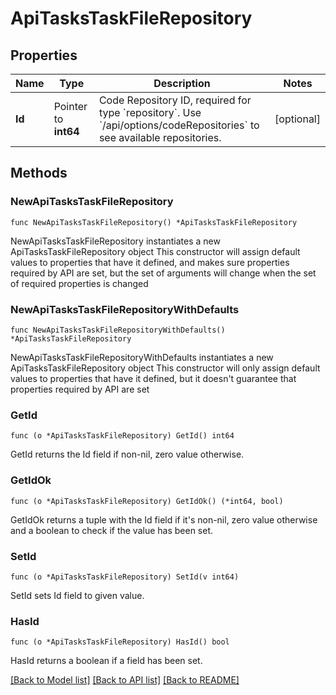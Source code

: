 # ApiTasksTaskFileRepository

## Properties

Name | Type | Description | Notes
------------ | ------------- | ------------- | -------------
**Id** | Pointer to **int64** | Code Repository ID, required for type &#x60;repository&#x60;. Use &#x60;/api/options/codeRepositories&#x60; to see available repositories. | [optional] 

## Methods

### NewApiTasksTaskFileRepository

`func NewApiTasksTaskFileRepository() *ApiTasksTaskFileRepository`

NewApiTasksTaskFileRepository instantiates a new ApiTasksTaskFileRepository object
This constructor will assign default values to properties that have it defined,
and makes sure properties required by API are set, but the set of arguments
will change when the set of required properties is changed

### NewApiTasksTaskFileRepositoryWithDefaults

`func NewApiTasksTaskFileRepositoryWithDefaults() *ApiTasksTaskFileRepository`

NewApiTasksTaskFileRepositoryWithDefaults instantiates a new ApiTasksTaskFileRepository object
This constructor will only assign default values to properties that have it defined,
but it doesn't guarantee that properties required by API are set

### GetId

`func (o *ApiTasksTaskFileRepository) GetId() int64`

GetId returns the Id field if non-nil, zero value otherwise.

### GetIdOk

`func (o *ApiTasksTaskFileRepository) GetIdOk() (*int64, bool)`

GetIdOk returns a tuple with the Id field if it's non-nil, zero value otherwise
and a boolean to check if the value has been set.

### SetId

`func (o *ApiTasksTaskFileRepository) SetId(v int64)`

SetId sets Id field to given value.

### HasId

`func (o *ApiTasksTaskFileRepository) HasId() bool`

HasId returns a boolean if a field has been set.


[[Back to Model list]](../README.md#documentation-for-models) [[Back to API list]](../README.md#documentation-for-api-endpoints) [[Back to README]](../README.md)


